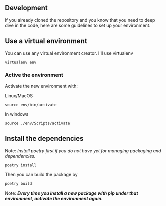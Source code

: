 ## Development

If you already cloned the repository and you know that you need to deep dive in the code, here are some guidelines to set up your environment.

## Use a virtual environment

You can use any virtual environment creator. I'll use virtualenv

```python
virtualenv env
```

### Active the environment

Activate the new environment with:


Linux/MacOS

```shell
source env/bin/activate
```

In windows

```shell
source ./env/Scripts/activate
```

## Install the dependencies

Note: _Install poetry first if you do not have yet for managing packaging and dependencies._

```python
poetry install
```

Then you can build the package by 

```python
poetry build
```

Note: _**Every time you install a new package with pip under that environment, activate the environment again.**_


